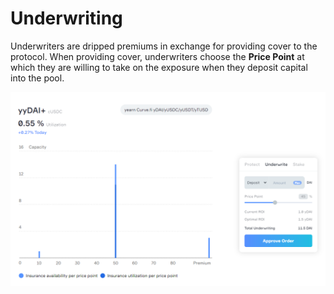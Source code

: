 # Underwriting

Underwriters are dripped premiums in exchange for providing cover to the protocol. When providing cover, underwriters choose the **Price Point** at which they are willing to take on the exposure when they deposit capital into the pool. 

![Choosing Price point](../.gitbook/assets/image%20%288%29.png)



